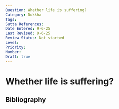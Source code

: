 ```yaml
---
Question: Whether life is suffering?
Category: Dukkha
Tags: 
Sutta References: 
Date Entered: 9-6-25
Last Revised: 9-6-25
Review Status: Not started
Level: 
Priority: 
Number: 
Draft: true
---
```


# Whether life is suffering?

## Bibliography

<!-- 

Notes:

I think it was Walpola Rahula who famously said in What the Buddha Taught that the first noble truth amounts to the idea that life is suffering. For better or for worse, that one line has had an enduring influence on Buddhism in the west. Anecdotally, what most people seem to know about Buddhism amounts to that claim. However, among monks and scholars, it has been a matter of controversy. Does the first noble truth amount to that claim? Moreover, did the Buddha ever claim that, not just within the first noble truth? Is that claim consistent with the Dhamma? 

Ajaan Geoff, as I recall it, has pretty consistently denied that the first noble truth makes that claim, and also seems to deny that the Buddha did take a stance or that any stance should be taken on the issue. However, others have been more sympathetic. For instance, Ajahn Brahmali more or less outwardly affirms that life if suffering. 

It is understandable how one might arrive at the view that life is suffering from the suttas. The suttas do not seem to speak very favorably, in the end, about any aspect of life, and it can seem like the whole purpose of Buddhism is escape from it. 

It is worth clarifying what exactly "life" and "suffering" are before progressing. "Life" is to me ambiguous. I take "suffering" to translate "dukkha". Moreover, we need to understand what the claim intends to show. Does it mean that every aspect of life is steeped with suffering? That is a much stronger claim than that all aspects of life, being conditioned and impermanent, are unsatisfactory.

-->